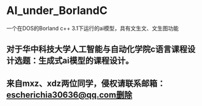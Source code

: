 # AI_under_BorlandC
一个在DOS的Borland c++ 3.1下运行的ai模型，具有文生文、文生图功能
## 对于华中科技大学人工智能与自动化学院c语言课程设计选题：生成式ai模型的课程设计。
## 来自mxz、xdz两位同学，侵权请联系邮箱：escherichia30636@qq.com删除
